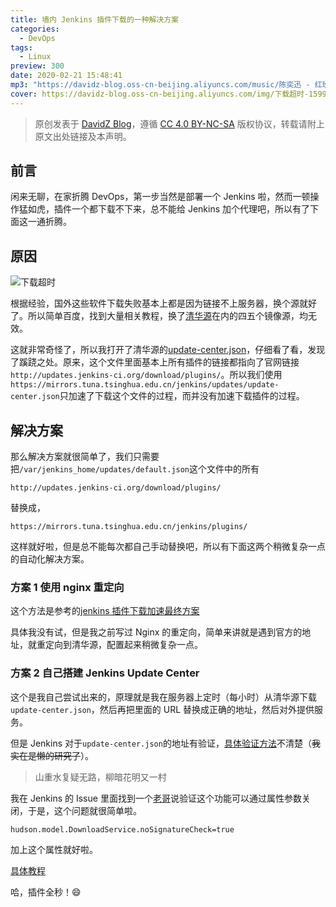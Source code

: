 ```yaml
---
title: 墙内 Jenkins 插件下载的一种解决方案
categories:
  - DevOps
tags:
  - Linux
preview: 300
date: 2020-02-21 15:48:41
mp3: "https://davidz-blog.oss-cn-beijing.aliyuncs.com/music/陈奕迅 - 红玫瑰.mp3"
cover: https://davidz-blog.oss-cn-beijing.aliyuncs.com/img/下载超时-1599485061.png
---
```


> 原创发表于 [DavidZ Blog](https://blog.davidz.cn)，遵循 [CC 4.0 BY-NC-SA](https://creativecommons.org/licenses/by-nc-sa/4.0/legalcode) 版权协议，转载请附上原文出处链接及本声明。

## 前言

闲来无聊，在家折腾 DevOps，第一步当然是部署一个 Jenkins 啦，然而一顿操作猛如虎，插件一个都下载不下来，总不能给 Jenkins 加个代理吧，所以有了下面这一通折腾。

## 原因

![下载超时](https://davidz-blog.oss-cn-beijing.aliyuncs.com/img/下载超时-1599485061.png)

根据经验，国外这些软件下载失败基本上都是因为链接不上服务器，换个源就好了。所以简单百度，找到大量相关教程，换了[清华源](https://mirrors.tuna.tsinghua.edu.cn/)在内的四五个镜像源，均无效。

这就非常奇怪了，所以我打开了清华源的[update-center.json](https://mirrors.tuna.tsinghua.edu.cn/jenkins/updates/update-center.json)，仔细看了看，发现了蹊跷之处。原来，这个文件里面基本上所有插件的链接都指向了官网链接`http://updates.jenkins-ci.org/download/plugins/`。所以我们使用`https://mirrors.tuna.tsinghua.edu.cn/jenkins/updates/update-center.json`只加速了下载这个文件的过程，而并没有加速下载插件的过程。

## 解决方案

那么解决方案就很简单了，我们只需要把`/var/jenkins_home/updates/default.json`这个文件中的所有

```htmlmixed
http://updates.jenkins-ci.org/download/plugins/
```

替换成，

```htmlmixed
https://mirrors.tuna.tsinghua.edu.cn/jenkins/plugins/
```

这样就好啦，但是总不能每次都自己手动替换吧，所以有下面这两个稍微复杂一点的自动化解决方案。

### 方案 1 使用 nginx 重定向

这个方法是参考的[jenkins 插件下载加速最终方案](https://my.oschina.net/VASKS/blog/3106314)

具体我没有试，但是我之前写过 Nginx 的重定向，简单来讲就是遇到官方的地址，就重定向到清华源，配置起来稍微复杂一点。

### 方案 2 自己搭建 Jenkins Update Center

这个是我自己尝试出来的，原理就是我在服务器上定时（每小时）从清华源下载`update-center.json`，然后再把里面的 URL 替换成正确的地址，然后对外提供服务。

但是 Jenkins 对于`update-center.json`的地址有验证，[具体验证方法](https://github.com/jenkins-zh/mirror-adapter)不清楚（~~我实在是懒的研究了~~）。

> 山重水复疑无路，柳暗花明又一村

我在 Jenkins 的 Issue 里面找到一个[老哥](https://issues.jenkins-ci.org/browse/JENKINS-11598?focusedCommentId=212431&page=com.atlassian.jira.plugin.system.issuetabpanels%3Acomment-tabpanel#comment-212431)说验证这个功能可以通过属性参数关闭，于是，这个问题就很简单啦。

```shell
hudson.model.DownloadService.noSignatureCheck=true
```

加上这个属性就好啦。

[具体教程](https://jenkins-update.davidz.cn/)

哈，插件全秒！:smile:

